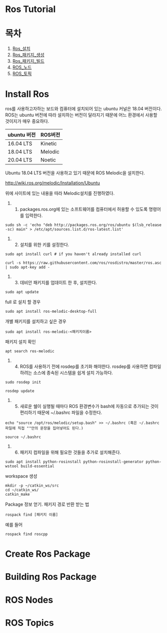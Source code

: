 # Ros Tutorial

# 목차
1. [Ros_설치](#Install-Ros)
2. [Ros_패키지_생성](#Create-Ros-Package)
3. [Ros_패키지_빌드](#Building-Ros-Package)
4. [ROS_노드](#ROS-Nodes)
5. [ROS_토픽](#ROS-Topics)

# Install Ros

ros를 사용하고자하는 보드와 컴퓨터에 설치되어 있는 ubuntu 커널은 18.04 버전이다. ROS는 ubuntu 버전에 따라 설치하는 버전이 달라지기 때문에 어느 환경에서 사용할 것이지가 매우 중요하다. 

|ubuntu 버전|ROS버전|
|-----------|---------|
|16.04 LTS|Kinetic|
|18.04 LTS|Melodic|
|20.04 LTS|Noetic|

Ubuntu 18.04 LTS 버전을 사용하고 있기 때문에 ROS Melodic을 설치한다.

http://wiki.ros.org/melodic/Installation/Ubuntu

위에 사이트에 있는 내용을 따라 Melodic설치를 진행하였다.

1. 1. packages.ros.org에 있는 소프트웨어를 컴퓨터에서 허용할 수 있도록 명령어를 입력한다.

```
sudo sh -c 'echo "deb http://packages.ros.org/ros/ubuntu $(lsb_release -sc) main" > /etc/apt/sources.list.d/ros-latest.list'
```

1. 2. 설치를 위한 키를 설정한다.

```
sudo apt install curl # if you haven't already installed curl

curl -s https://raw.githubusercontent.com/ros/rosdistro/master/ros.asc | sudo apt-key add -
```

1. 3. 데비안 패키지를 업데이트 한 후, 설치한다.

```
sudo apt update
```

full 로 설치 할 경우

```
sudo apt install ros-melodic-desktop-full
```

개별 패키지를 설치하고 싶은 경우

```
sudo apt install ros-melodic-<패키지이름>
```

패키지 설치 확인

```
apt search ros-melodic
```

1. 4. ROS를 사용하기 전에 rosdep를 초기화 해야한다. rosdep를 사용하면 컴파일 하려는 소스에 종속된 시스템을 쉽게 설치 가능하다.
 
```
sudo rosdep init
```

```
rosdep update
``` 

1. 5. 새로운 쉘이 실행될 때마다 ROS 환경변수가 bash에 자동으로 추가되는 것이 편리하기 때문에 ~/.bashrc 파일을 수정한다.

```
echo "source /opt/ros/melodic/setup.bash" >> ~/.bashrc (혹은 ~/.bashrc 파일에 직접 ""안의 문장을 집어넣어도 된다.)
```
 
```
source ~/.bashrc
```
 
1. 6. 패키지 컴파일을 위해 필요한 것들을 추가로 설치해준다.

```
sudo apt install python-rosinstall python-rosinstall-generator python-wstool build-essential
```

workspace 생성

```
mkdir -p ~/catkin_ws/src
cd ~/catkin_ws/
catkin_make
```

Package 정보 얻기. 패키지 경로 반환 받는 법
```
rospack find [패키지 이름]
```

예를 들어
```
rospack find roscpp
```



# Create Ros Package



# Building Ros Package

# ROS Nodes

# ROS Topics
